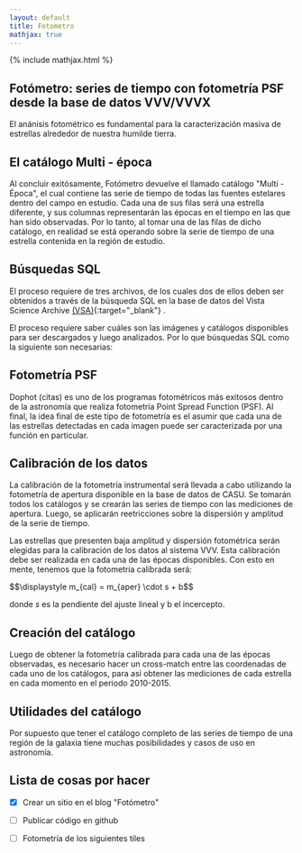 ```yaml
---
layout: default
title: Fotometro
mathjax: true
---
```

{% include mathjax.html %}

## Fotómetro: series de tiempo con fotometría PSF desde la base de datos VVV/VVVX

El anánisis fotométrico es fundamental para la caracterización masiva de estrellas alrededor de nuestra humilde tierra. 

## El catálogo Multi - época

Al concluir exitósamente, Fotómetro devuelve el llamado catálogo "Multi - Época", el cual contiene las serie de tiempo de todas las fuentes estelares dentro del campo en estudio. Cada una de sus filas será una estrella diferente, y sus columnas representarán las épocas en el tiempo en las que han sido observadas. Por lo tanto, al tomar una de las filas de dicho catálogo, en realidad se está operando sobre la serie de tiempo de una estrella contenida en la región de estudio. 

## Búsquedas SQL 

El proceso requiere de tres archivos, de los cuales dos de ellos deben ser obtenidos a través de la búsqueda SQL en la base de datos del Vista Science Archive [(VSA)](http://horus.roe.ac.uk/vsa/index.html){:target="_blank"} . 

El proceso requiere saber cuáles son las imágenes y catálogos disponibles para ser descargados y luego analizados. Por lo que búsquedas SQL como la siguiente son necesarias:


## Fotometría PSF

Dophot (citas) es uno de los programas fotométricos más exitosos dentro de la astronomía que realiza fotometría Point Spread Function (PSF). Al final, la idea final de este tipo de fotometría es el asumir que cada una de las estrellas detectadas en cada imagen puede ser caracterizada por una función en particular. 


## Calibración de los datos

La calibración de la fotometría instrumental será llevada a cabo utilizando la fotometría de apertura disponible en la base de datos de CASU. Se tomarán todos los catálogos y se crearán las series de tiempo con las mediciones de apertura. Luego, se aplicarán reetricciones sobre la dispersión y amplitud de la serie de tiempo. 

Las estrellas que presenten baja amplitud y dispersión fotométrica serán elegidas para la calibración de los datos al sistema VVV. Esta calibración debe ser realizada en cada una de las épocas disponibles. Con esto en mente, tenemos que la fotometría calibrada será: 

<p> $$\displaystyle m_{cal} = m_{aper} \cdot s + b$$ </p>

donde $s$ es la pendiente del ajuste lineal y b el incercepto. 

## Creación del catálogo

Luego de obtener la fotometría calibrada para cada una de las épocas observadas, es necesario hacer un cross-match entre las coordenadas de cada uno de los catálogos, para así obtener las mediciones de cada estrella en cada momento en el periodo 2010-2015. 

## Utilidades del catálogo

Por supuesto que tener el catálogo completo de las series de tiempo de una región de la galaxia tiene muchas posibilidades y casos de uso en astronomía. 


## Lista de cosas por hacer

- [x] Crear un sitio en el blog "Fotómetro"
- [ ] Publicar código en github
- [ ] Fotometría de los siguientes tiles

